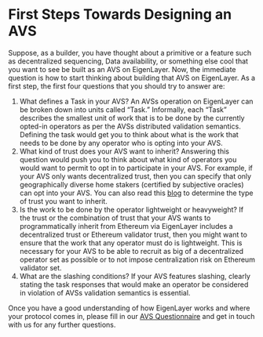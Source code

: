 # First Steps Towards Designing an AVS

Suppose, as a builder, you have thought about a primitive or a feature such as decentralized sequencing, Data availability, or something else cool that you want to see be built as an AVS on EigenLayer. Now, the immediate question is how to start thinking about building that AVS on EigenLayer. As a first step, the first four questions that you should try to answer are:

1. What defines a Task in your AVS? An AVSs operation on EigenLayer can be broken down into units called “Task.” Informally, each “Task” describes the smallest unit of work that is to be done by the currently opted-in operators as per the AVSs distributed validation semantics. Defining the task would get you to think about what is the work that needs to be done by any operator who is opting into your AVS.
2. What kind of trust does your AVS want to inherit? Answering this question would push you to think about what kind of operators you would want to permit to opt in to participate in your AVS. For example, if your AVS only wants decentralized trust, then you can specify that only geographically diverse home stakers (certified by subjective oracles) can opt into your AVS. You can also read this [blog](https://www.blog.eigenlayer.xyz/the-three-dimensions-of-programmable-trust/) to determine the type of trust you want to inherit.
3. Is the work to be done by the operator lightweight or heavyweight? If the trust or the combination of trust that your AVS wants to programmatically inherit from Ethereum via EigenLayer includes a decentralized trust or Ethereum validator trust, then you might want to ensure that the work that any operator must do is lightweight. This is necessary for your AVS to be able to recruit as big of a decentralized operator set as possible or to not impose centralization risk on Ethereum validator set.
4. What are the slashing conditions? If your AVS features slashing, clearly stating the task responses that would make an operator be considered in violation of AVSs validation semantics is essential.

Once you have a good understanding of how EigenLayer works and where your protocol comes in, please fill in our [AVS Questionnaire](https://bit.ly/avsquestions) and get in touch with us for any further questions.
